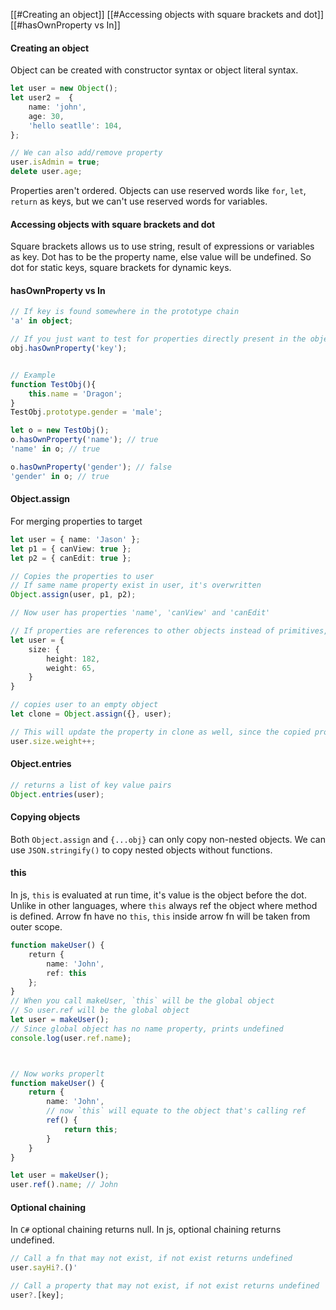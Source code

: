 [[#Creating an object]]
[[#Accessing objects with square brackets and dot]]
[[#hasOwnProperty vs In]]


#### Creating an object
Object can be created with constructor syntax or object literal syntax.

```ts
let user = new Object();
let user2 =  {
	name: 'john',
	age: 30,
	'hello seatlle': 104,
};

// We can also add/remove property
user.isAdmin = true;
delete user.age;
```
Properties aren't ordered.
Objects can use reserved words like `for`, `let`, `return` as keys, but we can't use reserved words for variables. 


#### Accessing objects with square brackets and dot
Square brackets allows us to use string, result of expressions or variables as key.
Dot has to be the property name, else value will be undefined. 
So dot for static keys, square brackets for dynamic keys.


#### hasOwnProperty vs In
```ts
// If key is found somewhere in the prototype chain
'a' in object;

// If you just want to test for properties directly present in the object and not inherited properties along the object's prototype chain
obj.hasOwnProperty('key');


// Example
function TestObj(){
    this.name = 'Dragon';
}
TestObj.prototype.gender = 'male';

let o = new TestObj();
o.hasOwnProperty('name'); // true
'name' in o; // true

o.hasOwnProperty('gender'); // false
'gender' in o; // true
```

#### Object.assign
For merging properties to target
```ts
let user = { name: 'Jason' };
let p1 = { canView: true };
let p2 = { canEdit: true };

// Copies the properties to user
// If same name property exist in user, it's overwritten
Object.assign(user, p1, p2);

// Now user has properties 'name', 'canView' and 'canEdit'

// If properties are references to other objects instead of primitives, we need to deep copy. Otherwise changes to original property will affect the property in the copied object.
let user = {
	size: {
		height: 182,
		weight: 65,
	}
}

// copies user to an empty object
let clone = Object.assign({}, user);

// This will update the property in clone as well, since the copied property is a reference
user.size.weight++;
```

#### Object.entries
```ts
// returns a list of key value pairs
Object.entries(user);
```


#### Copying objects
Both `Object.assign` and  `{...obj}` can only copy non-nested objects.
We can use `JSON.stringify()` to copy nested objects without functions.


#### this
In js, `this` is evaluated at run time, it's value is the object before the dot.
Unlike in other languages, where `this` always ref the object where method is defined.
Arrow fn have no `this`, `this` inside arrow fn will be taken from outer scope.


```ts
function makeUser() {
    return {
        name: 'John',
        ref: this
    };
}
// When you call makeUser, `this` will be the global object
// So user.ref will be the global object
let user = makeUser();
// Since global object has no name property, prints undefined
console.log(user.ref.name);



// Now works properlt
function makeUser() {
	return {
		name: 'John',
		// now `this` will equate to the object that's calling ref
		ref() {
			return this;
		}
	}
}

let user = makeUser();
user.ref().name; // John
```


#### Optional chaining
In `C#` optional chaining returns null.
In js, optional chaining returns undefined.

```ts
// Call a fn that may not exist, if not exist returns undefined
user.sayHi?.()'

// Call a property that may not exist, if not exist returns undefined
user?.[key];
```


